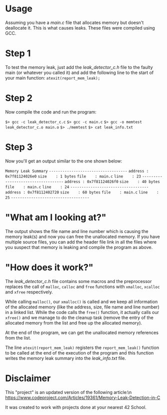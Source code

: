 # Usage
Assuming you have a *main.c* file that allocates memory but doesn't deallocate it. This is what causes leaks.
These files were compiled using GCC.

# Step 1
To test the memory leak, just add the *leak_detector_c.h* file to the faulty main (or whatever you called it) and add the following line to the start of your main function:
	`atexit(report_mem_leak);`

# Step 2
Now compile the code and run the program:

`$> gcc -c leak_detector_c.c`
`$> gcc -c main.c`
`$> gcc -o memtest leak_detector_c.o main.o`
`$> ./memtest`
`$> cat leak_info.txt`

# Step 3
Now you'll get an output similar to the one shown below:

`Memory Leak Summary`
`-----------------------------------`
`address : 0x7f81124026e0`
`size    : 1 bytes`
`file    : main.c`
`line    : 23`
`-----------------------------------`
`address : 0x7f81124026f0`
`size    : 40 bytes`
`file    : main.c`
`line    : 24`
`-----------------------------------`
`address : 0x7f8112402720`
`size    : 60 bytes`
`file    : main.c`
`line    : 25`
`-----------------------------------`

# "What am I looking at?"

The output shows the file name and line number which is causing the memory leak(s) and now you can free the unallocated memory.
If you have multiple source files, you can add the header file link in all the files where you suspect that memory is leaking and compile the program as above.

# "How does it work?"
The *leak_detector_c.h* file contains some macros and the preprocessor replaces the call of `malloc`, `calloc` and `free` functions with `xmalloc`, `xcalloc` and `xfree` respectively.

While calling `malloc()`, our `xmalloc()` is called and we keep all information of the allocated memory (like the address, size, file name and line number) in a linked list. While the code calls the `free()` function, it actually calls our `xfree()` and we manage to do the cleanup task (remove the entry of the allocated memory from the list and free up the allocated memory).

At the end of the program, we can get the unallocated memory references from the list.

The line `atexit(report_mem_leak)` registers the `report_mem_leak()` function to be called at the end of the execution of the program and this function writes the memory leak summary into the *leak_info.txt* file.

# Disclaimer
This "project" is an updated version of the following article:\n
https://www.codeproject.com/Articles/19361/Memory-Leak-Detection-in-C

It was created to work with projects done at your nearest 42 School.
